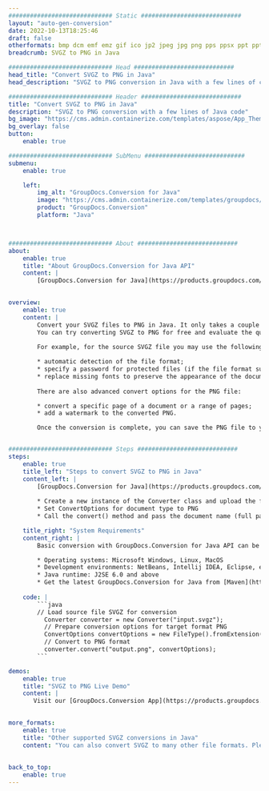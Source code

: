 ```yaml
---
############################# Static ############################
layout: "auto-gen-conversion"
date: 2022-10-13T18:25:46
draft: false
otherformats: bmp dcm emf emz gif ico jp2 jpeg jpg png pps ppsx ppt pptx psb psd svg svgz tga tif tiff webp wmf wmz
breadcrumb: SVGZ to PNG in Java

############################# Head ############################
head_title: "Convert SVGZ to PNG in Java"
head_description: "SVGZ to PNG conversion in Java with a few lines of code. Convert over 160 file formats using the GroupDocs document conversion API for Java"

############################# Header ############################
title: "Convert SVGZ to PNG in Java"
description: "SVGZ to PNG conversion with a few lines of Java code"
bg_image: "https://cms.admin.containerize.com/templates/aspose/App_Themes/V3/images/bg/header1.png"
bg_overlay: false
button:
    enable: true

############################# SubMenu ############################
submenu:
    enable: true

    left:
        img_alt: "GroupDocs.Conversion for Java"
        image: "https://cms.admin.containerize.com/templates/groupdocs/images/product-logos/90x90-noborder/groupdocs-conversion-java.png"
        product: "GroupDocs.Conversion"
        platform: "Java"



############################# About ############################
about:
    enable: true
    title: "About GroupDocs.Conversion for Java API"
    content: |
        [GroupDocs.Conversion for Java](https://products.groupdocs.com/conversion/java/) is an advanced file format conversion API for converting between popular image and document formats such as Microsoft Office, OpenDocument, PDF, HTML, email, CAD. and much more with just a few lines of code. The native API automatically detects the formats of the original documents and offers many options for customizing the converted documents. Along with the function of extracting information from a document, it also supports caching of the conversion results to the local disk by default. However, any type of cache storage can be supported by implementing the appropriate interfaces - Amazon S3, Dropbox, Google Drive, Windows Azure, Reddis, or any others.
    

overview:
    enable: true
    content: |
        Convert your SVGZ files to PNG in Java. It only takes a couple of lines of Java code on any platform of your choice, such as Windows, Linux, macOS.
        You can try converting SVGZ to PNG for free and evaluate the quality of the conversion results. Along with simple file conversion scripts, you can try more sophisticated options for loading the SVGZ source file and storing the PNG output. 
        
        For example, for the source SVGZ file you may use the following load options:

        * automatic detection of the file format;
        * specify a password for protected files (if the file format supports it);
        * replace missing fonts to preserve the appearance of the document.
        
        There are also advanced convert options for the PNG file:

        * convert a specific page of a document or a range of pages;
        * add a watermark to the converted PNG.

        Once the conversion is complete, you can save the PNG file to your local file path or to any third party storage such as FTP, Amazon S3, Google Drive, Dropbox etc. Please note - to convert SVGZ to PNG, you do not need to install any additional software, such as MS Office, Open Office, Adobe Acrobat Reader etc.


############################# Steps ############################
steps:
    enable: true
    title_left: "Steps to convert SVGZ to PNG in Java"
    content_left: |
        [GroupDocs.Conversion for Java](https://products.groupdocs.com/conversion/java/) allows developers to easily convert SVGZ file to PNG with a few lines of code.
        
        * Create a new instance of the Converter class and upload the file SVGZ with the full path
        * Set ConvertOptions for document type to PNG
        * Call the convert() method and pass the document name (full path) and format (PNG) as a parameter

    title_right: "System Requirements"
    content_right: |
        Basic conversion with GroupDocs.Conversion for Java API can be done with just a few lines of code. Our APIs are supported on all major platforms and operating systems. Before executing the code below, make sure you have the following prerequisites installed on your system.

        * Operating systems: Microsoft Windows, Linux, MacOS
        * Development environments: NetBeans, Intellij IDEA, Eclipse, etc.
        * Java runtime: J2SE 6.0 and above
        * Get the latest GroupDocs.Conversion for Java from [Maven](https://repository.groupdocs.com/webapp/#/artifacts/browse/tree/General/repo/com/groupdocs/groupdocs-conversion)
         
    code: |
        ```java    
        // Load source file SVGZ for conversion
          Converter converter = new Converter("input.svgz");
          // Prepare conversion options for target format PNG
          ConvertOptions convertOptions = new FileType().fromExtension("png").getConvertOptions();
          // Convert to PNG format
          converter.convert("output.png", convertOptions);
        ```

demos:
    enable: true
    title: "SVGZ to PNG Live Demo"
    content: |
       Visit our [GroupDocs.Conversion App](https://products.groupdocs.app/conversion/family) website and try SVGZ to PNG conversion now. The free demo has the following benefits
          

more_formats:
    enable: true
    title: "Other supported SVGZ conversions in Java"
    content: "You can also convert SVGZ to many other file formats. Please see the list below."
       
       
back_to_top:
    enable: true
---
```

